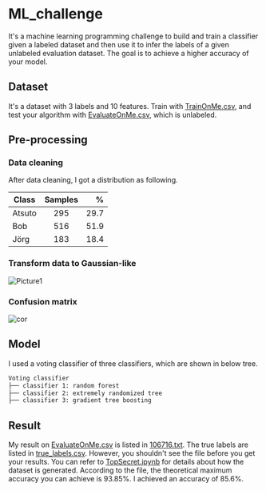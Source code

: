 # ML_challenge

It's a machine learning programming challenge to build and train a classifier given a labeled dataset and then use it to infer the labels of a given unlabeled evaluation dataset. The goal is to achieve a higher accuracy of your model.

## Dataset

It's a dataset with 3 labels and 10 features. Train with [TrainOnMe.csv](https://github.com/jhan15/ML_challenge/blob/master/Dataset/TrainOnMe.csv), 
and test your algorithm with [EvaluateOnMe.csv](https://github.com/jhan15/ML_challenge/blob/master/Dataset/EvaluateOnMe.csv), which is unlabeled.

## Pre-processing

### Data cleaning

After data cleaning, I got a distribution as following.

| Class         | Samples       |      %|
| ------------- |:-------------:| -----:|
| Atsuto        | 295           |   29.7|
| Bob           | 516           |   51.9|
| Jörg          | 183           |   18.4|

### Transform data to Gaussian-like

![Picture1](https://user-images.githubusercontent.com/62132206/120284625-ba4a3e00-c2bc-11eb-8e59-916d5b8a5b4e.png)

### Confusion matrix

![cor](https://user-images.githubusercontent.com/62132206/117428710-9c402680-af26-11eb-97b5-bd7953c1a57e.png)

## Model

I used a voting classifier of three classifiers, which are shown in below tree.

```bash
Voting classifier
├── classifier 1: random forest
├── classifier 2: extremely randomized tree
├── classifier 3: gradient tree boosting
```

## Result

My result on [EvaluateOnMe.csv](https://github.com/jhan15/ML_challenge/blob/master/Dataset/EvaluateOnMe.csv) is listed in [106716.txt](https://github.com/jhan15/ML_challenge/blob/master/Result/106716.txt). The true labels are listed in [true_labels.csv](https://github.com/jhan15/ML_challenge/blob/master/Result/true_labels.csv). However, you shouldn't see the file before you get your results. You can refer to [TopSecret.ipynb](https://github.com/jhan15/ML_challenge/blob/master/Result/TopSecret.ipynb) for details about how the dataset is generated. According to the file, the theoretical maximum accuracy you can achieve is 93.85%. I achieved an accuracy of 85.6%.
